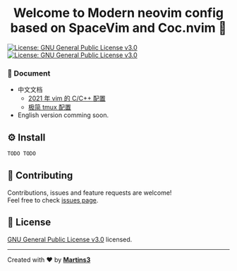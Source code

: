<h1 align="center">Welcome to Modern neovim config based on SpaceVim and Coc.nvim 👋</h1>
<p>
  <a href="https://www.gnu.org/licenses/gpl-3.0.en.html" target="_blank">
    <img alt="License: GNU General Public License v3.0" src="https://img.shields.io/badge/License-GNU General Public License v3.0-yellow.svg" />
  </a>

  <a href="https://www.gnu.org/licenses/gpl-3.0.en.html" target="_blank">
    <img alt="License: GNU General Public License v3.0" src="https://github.com/martins3/My-Linux-config/actions/workflows/lint-md.yml/badge.svg" />
  </a>
</p>

### :book: Document

* 中文文档
  * [2021 年 vim 的 C/C++ 配置](https://martins3.github.io/My-Linux-Config/)
  * [极简 tmux 配置](https://martins3.github.io/My-Linux-Config/)
* English version comming soon.

## :gear: Install

```sh
TODO TODO
```

## 🤝 Contributing

Contributions, issues and feature requests are welcome!<br />Feel free to check [issues page](https://github.com/Martins3/My-Linux-config/issues). 

## 📝 License

[GNU General Public License v3.0](https://www.gnu.org/licenses/gpl-3.0.en.html) licensed.

***
Created with ❤️ by [**Martins3**](https://martins3.github.io/)

